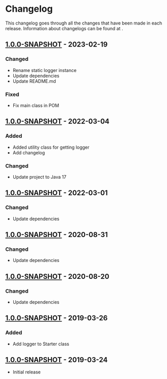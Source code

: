 # Changelog

This changelog goes through all the changes that have been made in each release. Information about changelogs can 
be found at [](https://keepachangelog.com).

## [1.0.0-SNAPSHOT]() - 2023-02-19

### Changed
* Rename static logger instance
* Update dependencies
* Update README.md

### Fixed
* Fix main class in POM

## [1.0.0-SNAPSHOT]() - 2022-03-04

### Added 
* Added utility class for getting logger
* Add changelog

### Changed
* Update project to Java 17

## [1.0.0-SNAPSHOT]() - 2022-03-01

### Changed
* Update dependencies

## [1.0.0-SNAPSHOT]() - 2020-08-31

### Changed
* Update dependencies

## [1.0.0-SNAPSHOT]() - 2020-08-20

### Changed
* Update dependencies

## [1.0.0-SNAPSHOT]() - 2019-03-26

### Added
* Add logger to Starter class

## [1.0.0-SNAPSHOT]() - 2019-03-24

* Initial release